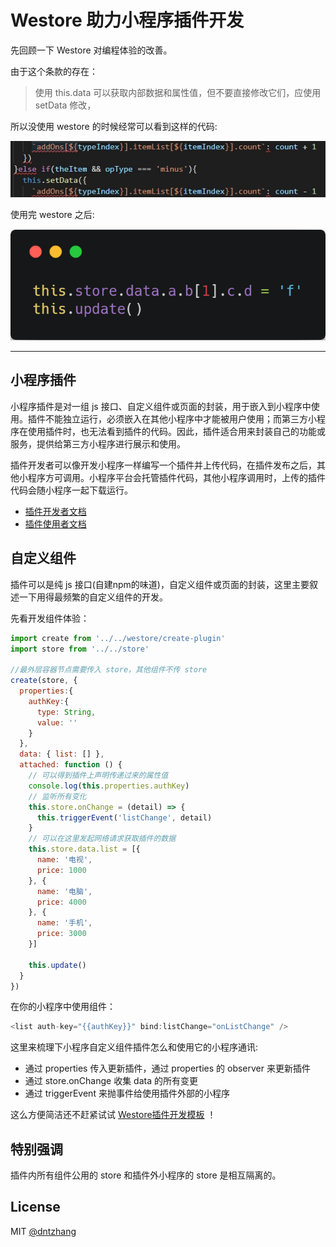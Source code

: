 # Westore 助力小程序插件开发

先回顾一下 Westore 对编程体验的改善。

由于这个条款的存在：

> 使用 this.data 可以获取内部数据和属性值，但不要直接修改它们，应使用 setData 修改，

所以没使用 westore 的时候经常可以看到这样的代码:

![not-westore](./asset/not-westore.png)

使用完 westore 之后:

![westore](./asset/westore.png)

---

## 小程序插件

小程序插件是对一组 js 接口、自定义组件或页面的封装，用于嵌入到小程序中使用。插件不能独立运行，必须嵌入在其他小程序中才能被用户使用；而第三方小程序在使用插件时，也无法看到插件的代码。因此，插件适合用来封装自己的功能或服务，提供给第三方小程序进行展示和使用。

插件开发者可以像开发小程序一样编写一个插件并上传代码，在插件发布之后，其他小程序方可调用。小程序平台会托管插件代码，其他小程序调用时，上传的插件代码会随小程序一起下载运行。

* [插件开发者文档](https://developers.weixin.qq.com/miniprogram/dev/framework/plugin/development.html)
* [插件使用者文档](https://developers.weixin.qq.com/miniprogram/dev/framework/plugin/using.html)

## 自定义组件

插件可以是纯 js 接口(自建npm的味道)，自定义组件或页面的封装，这里主要叙述一下用得最频繁的自定义组件的开发。

先看开发组件体验：

```js
import create from '../../westore/create-plugin'
import store from '../../store'

//最外层容器节点需要传入 store，其他组件不传 store
create(store, {
  properties:{
    authKey:{
      type: String,
      value: ''
    }
  },
  data: { list: [] },
  attached: function () {
    // 可以得到插件上声明传递过来的属性值
    console.log(this.properties.authKey)
    // 监听所有变化
    this.store.onChange = (detail) => {
      this.triggerEvent('listChange', detail)
    }
    // 可以在这里发起网络请求获取插件的数据
    this.store.data.list = [{
      name: '电视',
      price: 1000
    }, {
      name: '电脑',
      price: 4000
    }, {
      name: '手机',
      price: 3000
    }]

    this.update()
  }
})
```

在你的小程序中使用组件：

```js
<list auth-key="{{authKey}}" bind:listChange="onListChange" />
```

这里来梳理下小程序自定义组件插件怎么和使用它的小程序通讯:

* 通过 properties 传入更新插件，通过 properties 的 observer 来更新插件
* 通过 store.onChange 收集 data 的所有变更
* 通过 triggerEvent 来抛事件给使用插件外部的小程序

这么方便简洁还不赶紧试试 [Westore插件开发模板](https://github.com/dntzhang/westore/tree/master/packages/westore-plugin) ！

## 特别强调

插件内所有组件公用的 store 和插件外小程序的 store 是相互隔离的。 

## License
MIT [@dntzhang](https://github.com/dntzhang)
